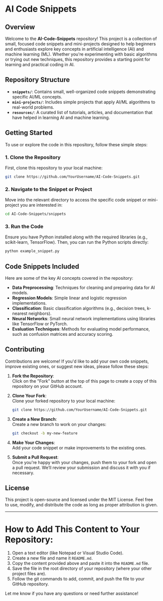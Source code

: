 # AI Code Snippets

## Overview
Welcome to the **AI-Code-Snippets** repository! This project is a collection of small, focused code snippets and mini-projects designed to help beginners and enthusiasts explore key concepts in artificial intelligence (AI) and machine learning (ML). Whether you're experimenting with basic algorithms or trying out new techniques, this repository provides a starting point for learning and practical coding in AI.

## Repository Structure
- **`snippets/`**: Contains small, well-organized code snippets demonstrating specific AI/ML concepts.
- **`mini-projects/`**: Includes simple projects that apply AI/ML algorithms to real-world problems.
- **`resources/`**: A curated list of tutorials, articles, and documentation that have helped in learning AI and machine learning.

## Getting Started
To use or explore the code in this repository, follow these simple steps:

### 1. Clone the Repository
First, clone this repository to your local machine:
```bash
git clone https://github.com/YourUsername/AI-Code-Snippets.git
```

### 2. Navigate to the Snippet or Project
Move into the relevant directory to access the specific code snippet or mini-project you are interested in:
```bash
cd AI-Code-Snippets/snippets
```

### 3. Run the Code
Ensure you have Python installed along with the required libraries (e.g., scikit-learn, TensorFlow). Then, you can run the Python scripts directly:
```bash
python example_snippet.py
```

## Code Snippets Included
Here are some of the key AI concepts covered in the repository:

- **Data Preprocessing**: Techniques for cleaning and preparing data for AI models.
- **Regression Models**: Simple linear and logistic regression implementations.
- **Classification**: Basic classification algorithms (e.g., decision trees, k-nearest neighbors).
- **Neural Networks**: Small neural network implementations using libraries like TensorFlow or PyTorch.
- **Evaluation Techniques**: Methods for evaluating model performance, such as confusion matrices and accuracy scoring.

## Contributing
Contributions are welcome! If you'd like to add your own code snippets, improve existing ones, or suggest new ideas, please follow these steps:

1. **Fork the Repository**:  
   Click on the "Fork" button at the top of this page to create a copy of this repository on your GitHub account.

2. **Clone Your Fork**:  
   Clone your forked repository to your local machine:
   ```bash
   git clone https://github.com/YourUsername/AI-Code-Snippets.git
   ```

3. **Create a New Branch**:  
   Create a new branch to work on your changes:
   ```bash
   git checkout -b my-new-feature
   ```

4. **Make Your Changes**:  
   Add your code snippet or make improvements to the existing ones.

5. **Submit a Pull Request**:  
   Once you're happy with your changes, push them to your fork and open a pull request. We’ll review your submission and discuss it with you if necessary.

## License
This project is open-source and licensed under the MIT License. Feel free to use, modify, and distribute the code as long as proper attribution is given.

---

# How to Add This Content to Your Repository:
1. Open a text editor (like Notepad or Visual Studio Code).
2. Create a new file and name it `README.md`.
3. Copy the content provided above and paste it into the `README.md` file.
4. Save the file in the root directory of your repository (where your other project files are).
5. Follow the git commands to add, commit, and push the file to your GitHub repository.

Let me know if you have any questions or need further assistance!

